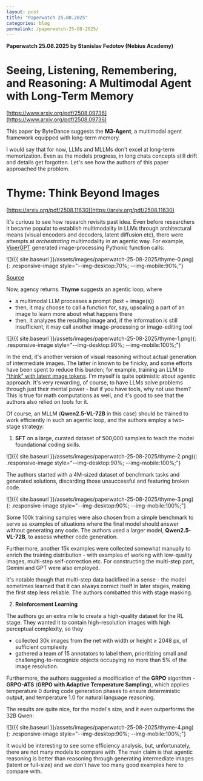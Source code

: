 ```yaml
---
layout: post
title: "Paperwatch 25.08.2025"
categories: blog
permalink: /paperwatch-25-08-2025/
---
```


**Paperwatch 25.08.2025 by Stanislav Fedotov (Nebius Academy)**

# Seeing, Listening, Remembering, and Reasoning: A Multimodal Agent with Long-Term Memory

[https://www.arxiv.org/pdf/2508.09736](https://www.arxiv.org/pdf/2508.09736)

This paper by ByteDance suggests the **M3-Agent**, a multimodal agent framework equipped with long-term memory.

I would say that for now, LLMs and MLLMs don't excel at long-term memorization. Even as the models progress, in long chats concepts still drift and details get forgotten. Let's see how the authors of this paper approached the problem.




# Thyme: Think Beyond Images

[https://arxiv.org/pdf/2508.11630](https://arxiv.org/pdf/2508.11630)

It's curious to see how research revisits past idea. Even before researchers it became populat to establish multimodality in LLMs through architectural means (visual encoders and decoders, latent diffusion etc), there were attempts at *orchestrating* multimodality in an agentic way. For example, [ViperGPT](https://arxiv.org/pdf/2303.08128) generated image-processing Pythonic function calls:

![]({{ site.baseurl }}/assets/images/paperwatch-25-08-2025/thyme-0.png){: .responsive-image style="--img-desktop:70%; --img-mobile:90%;"}

[Source](https://arxiv.org/pdf/2303.08128)

Now, agency returns. **Thyme** suggests an agentic loop, where 

* a multimodal LLM processes a prompt (text + image(s)) 
* then, it may choose to call a function for, say, upscaling a part of an image to learn more about what happens there
* then, it analyzes the resulting image and, if the information is still insufficient, it may call another image-processing or image-editing tool

![]({{ site.baseurl }}/assets/images/paperwatch-25-08-2025/thyme-1.png){: .responsive-image style="--img-desktop:90%; --img-mobile:100%;"}

In the end, it's another version of visual reasoning without actual generation of intermediate images. The latter in known to be finicky, and some efforts have been spent to reduce this burden; for example, training an LLM to ["think" with latent image tokens](https://arxiv.org/pdf/2506.17218). I'm myself is quite optimistic about agentic approach. It's very rewarding, of course, to have LLMs solve problems through just their mental power - but if you have tools, why not use them? This is true for math computations as well, and it's good to see that the authors also relied on tools for it.

Of course, an MLLM (**Qwen2.5-VL-72B** in this case) should be trained to work efficiently in such an agentic loop, and the authors employ a two-stage strategy:

1. **SFT** on a large, curated dataset of 500,000 samples to teach the model foundational coding skills.

![]({{ site.baseurl }}/assets/images/paperwatch-25-08-2025/thyme-2.png){: .responsive-image style="--img-desktop:90%; --img-mobile:100%;"}

The authors started with a 4M-sized dataset of benchmark tasks and generated solutions, discarding those unsuccessful and featuring broken code.

![]({{ site.baseurl }}/assets/images/paperwatch-25-08-2025/thyme-3.png){: .responsive-image style="--img-desktop:90%; --img-mobile:100%;"}

Some 100k training samples were also chosen from a simple benchmark to serve as examples of situations where the final model should answer without generating any code. The authors used a larger model, **Qwen2.5-VL-72B**, to assess whether code generation.

Furthermore, another 15k examples were collected somewhat manually to enrich the training distribution - with examples of working with low-quality images, multi-step self-correction etc. For constructing the multi-step part, Gemini and GPT were also employed.

It's notable though that multi-step data backfired in a sense - the model sometimes learned that it can always correct itself in later stages, making the first step less reliable. The authors combatted this with stage masking.

2. **Reinforcement Learning**

The authors go an extra mile to create a high-quality dataset for the RL stage. They wanted it to contain high-resolution images with high perceptual complexity, so they 

* collected 30k images from the net with width or height $\geqslant$ 2048 px, of sufficient complexity
* gathered a team of 15 annotators to label them, prioritizing small and challenging-to-recognize objects occupying no more than 5% of the image resolution.

Furthermore, the authors suggested a modification of the **GRPO** algorithm - **GRPO-ATS** (**GRPO with Adaptive Temperature Sampling**), which applies
temperature 0 during code generation phases to ensure deterministic output, and temperature 1.0 for natural language reasoning.

The results are quite nice, for the model's size, and it even outperforms the 32B Qwen:

![]({{ site.baseurl }}/assets/images/paperwatch-25-08-2025/thyme-4.png){: .responsive-image style="--img-desktop:90%; --img-mobile:100%;"}

It would be interesting to see some efficiency analysis, but, unfortunately, there are not many models to compare with. The main claim is that agentic reasoning is better than reasoning through generating intermediate images (latent or full-size) and we don't have too many good examples here to compare with.

